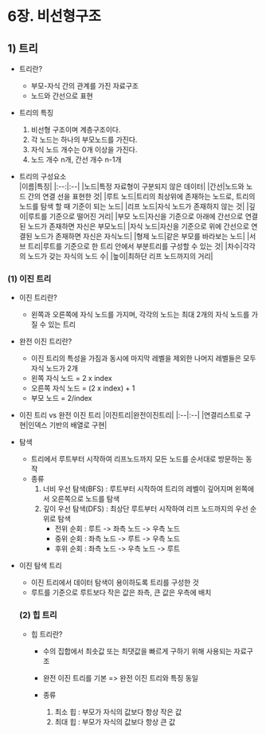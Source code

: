 # 6장. 비선형구조

## 1) 트리

- 트리란?

  - 부모-자식 간의 관계를 가진 자료구조
  - 노드와 간선으로 표현

- 트리의 특징

  1. 비선형 구조이며 계층구조이다.
  2. 각 노드는 하나의 부모노드를 가진다.
  3. 자식 노드 개수는 0개 이상을 가진다.
  4. 노드 개수 n개, 간선 개수 n-1개

- 트리의 구성요소  
   |이름|특징|
  |:--:|:--|
  |노드|특정 자료형이 구분되지 않은 데이터|
  |간선|노드와 노드 간의 연결 선을 표현한 것|
  |루트 노드|트리의 최상위에 존재하는 노드로, 트리의 노드를 탐색 할 때 기준이 되는 노드|
  |리프 노드|자식 노드가 존재하지 않는 것|
  |깊이|루트를 기준으로 떨어진 거리|
  |부모 노드|자신을 기준으로 아래에 간선으로 연결된 노드가 존재하면 자신은 부모노드|
  |자식 노드|자신을 기준으로 위에 간선으로 연결된 노드가 존재하면 자신은 자식노드|
  |형제 노드|같은 부모를 바라보는 노드|
  |서브 트리|루트를 기준으로 한 트리 안에서 부분트리를 구성할 수 있는 것|
  |차수|각각의 노드가 갖는 자식의 노드 수|
  |높이|최하단 리프 노드까지의 거리|

### (1) 이진 트리

- 이진 트리란?

  - 왼쪽과 오른쪽에 자식 노드를 가지며, 각각의 노드는 최대 2개의 자식 노드를 가질 수 있는 트리

- 완전 이진 트리란?

  - 이진 트리의 특성을 가짐과 동시에 마지막 레벨을 제외한 나머지 레벨들은 모두 자식 노드가 2개
  - 왼쪽 자식 노드 = 2 x index
  - 오른쪽 자식 노드 = (2 x index) + 1
  - 부모 노드 = 2/index

- 이진 트리 vs 완전 이진 트리
  |이진트리|완전이진트리|
  |:--|:--|
  |연결리스트로 구현|인덱스 기반의 배열로 구현|

- 탐색

  - 트리에서 루트부터 시작하여 리프노드까지 모든 노드를 순서대로 방문하는 동작
  - 종류
    1. 너비 우선 탐색(BFS) : 루트부터 시작하여 트리의 레벨이 깊어지며 왼쪽에서 오른쪽으로 노드를 탐색
    2. 깊이 우선 탐색(DFS) : 최상단 루트부터 시작하여 리프 노드까지의 우선 순위로 탐색
       - 전위 순회 : 루트 -> 좌측 노드 -> 우측 노드
       - 중위 순회 : 좌측 노드 -> 루트 -> 우측 노드
       - 후위 순회 : 좌측 노드 -> 우측 노드 -> 루트

- 이진 탐색 트리

  - 이진 트리에서 데이터 탐색이 용이하도록 트리를 구성한 것
  - 루트를 기준으로 루트보다 작은 값은 좌측, 큰 값은 우측에 배치

  ### (2) 힙 트리

  - 힙 트리란?

    - 수의 집합에서 최솟값 또는 최댓값을 빠르게 구하기 위해 사용되는 자료구조
    - 완전 이진 트리를 기본 => 완전 이진 트리와 특징 동일

    - 종류
      1. 최소 힙 : 부모가 자식의 값보다 항상 작은 값
      2. 최대 힙 : 부모가 자식의 값보다 항상 큰 값
